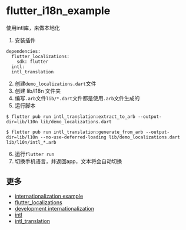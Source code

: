# flutter_i18n_example

使用intl库，来做本地化

1. 安装插件
```
dependencies:
  flutter_localizations:
    sdk: flutter
  intl:
  intl_translation
```
  
2. 创建`demo_localizations.dart`文件
3. 创建 lib/l18n 文件夹
4. 编写`.arb`文件`lib/*.dart`文件都是使用`.arb`文件生成的
5. 运行脚本
  ```
  $ flutter pub run intl_translation:extract_to_arb --output-dir=lib/l10n lib/demo_localizations.dart

  $ flutter pub run intl_translation:generate_from_arb --output-dir=lib/l10n --no-use-deferred-loading lib/demo_localizations.dart lib/l10n/intl_*.arb
  ```

  6. 运行`flutter run`
  7. 切换手机语言，并返回app，文本将会自动切换


  ## 更多
  - [internationalization example](https://github.com/flutter/website/tree/master/examples/internationalization)
  - [flutter_localizations](https://github.com/flutter/flutter/tree/master/packages/flutter_localizations/lib/src/l10n)
  - [development internationalization](https://flutter.dev/docs/development/accessibility-and-localization/internationalization)
  - [intl](https://pub.flutter-io.cn/packages/intl)
  - [intl_translation](https://pub.flutter-io.cn/packages/intl_translation)
